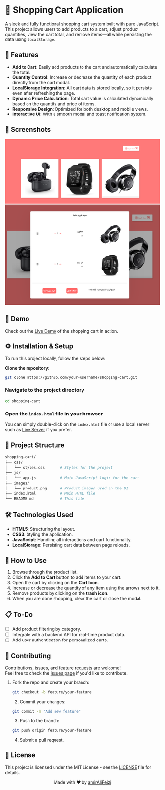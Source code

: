 # 🛒 Shopping Cart Application

A sleek and fully functional shopping cart system built with pure JavaScript. This project allows users to add products to a cart, adjust product quantities, view the cart total, and remove items—all while persisting the data using `localStorage`.

## 🌟 Features

- **Add to Cart**: Easily add products to the cart and automatically calculate the total.
- **Quantity Control**: Increase or decrease the quantity of each product directly from the cart modal.
- **LocalStorage Integration**: All cart data is stored locally, so it persists even after refreshing the page.
- **Dynamic Price Calculation**: Total cart value is calculated dynamically based on the quantity and price of items.
- **Responsive Design**: Optimized for both desktop and mobile views.
- **Interactive UI**: With a smooth modal and toast notification system.

## 📸 Screenshots

![Cart Modal](./images/pic1.png)
![ Cart ](./images/pic2.png)

## 🚀 Demo

Check out the [Live Demo](https://your-live-demo-link.com) of the shopping cart in action.

## ⚙️ Installation & Setup

To run this project locally, follow the steps below:

 **Clone the repository**:
   ```bash
   git clone https://github.com/your-username/shopping-cart.git
   ```
### Navigate to the project directory

```bash
cd shopping-cart
```
### Open the `index.html` file in your browser

You can simply double-click on the `index.html` file or use a local server such as [Live Server](https://marketplace.visualstudio.com/items?itemName=ritwickdey.LiveServer) if you prefer.
## 📂 Project Structure

```bash
shopping-cart/
├── css/
│   └── styles.css       # Styles for the project
├── js/
│   └── app.js           # Main JavaScript logic for the cart
├── images/
│   └── product.png      # Product images used in the UI
├── index.html           # Main HTML file
└── README.md            # This file
```
## 🛠️ Technologies Used

- **HTML5**: Structuring the layout.
- **CSS3**: Styling the application.
- **JavaScript**: Handling all interactions and cart functionality.
- **LocalStorage**: Persisting cart data between page reloads.
## 🎯 How to Use

1. Browse through the product list.
2. Click the **Add to Cart** button to add items to your cart.
3. Open the cart by clicking on the **Cart Icon**.
4. Increase or decrease the quantity of any item using the arrows next to it.
5. Remove products by clicking on the **trash icon**.
6. When you are done shopping, clear the cart or close the modal.
## 📋 To-Do

- [ ] Add product filtering by category.
- [ ] Integrate with a backend API for real-time product data.
- [ ] Add user authentication for personalized carts.
## 🤝 Contributing

Contributions, issues, and feature requests are welcome!  
Feel free to check the [issues page](https://github.com/your-username/shopping-cart/issues) if you'd like to contribute.

1. Fork the repo and create your branch:
   
   ```bash
   git checkout -b feature/your-feature
   ```
    2. Commit your changes:

   ```bash
   git commit -m "Add new feature"
   ```
   3. Push to the branch:

   ```bash
   git push origin feature/your-feature
   ```
   4. Submit a pull request.

## 📝 License

This project is licensed under the MIT License - see the [LICENSE](LICENSE) file for details.

<p align="center">
  Made with ❤️ by <a href="https://github.com/amirAliFeizi/">amirAliFeizi</a>
</p>


